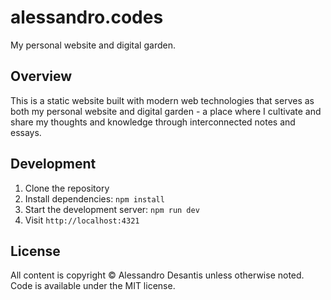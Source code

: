 # alessandro.codes

My personal website and digital garden.

## Overview

This is a static website built with modern web technologies that serves as both my personal website and digital garden - a place where I cultivate and share my thoughts and knowledge through interconnected notes and essays.

## Development

1. Clone the repository
2. Install dependencies: `npm install`
3. Start the development server: `npm run dev`
4. Visit `http://localhost:4321`

## License

All content is copyright © Alessandro Desantis unless otherwise noted. Code is available under the MIT license.

